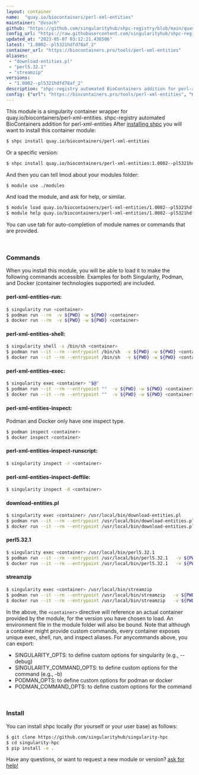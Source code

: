 ```yaml
---
layout: container
name:  "quay.io/biocontainers/perl-xml-entities"
maintainer: "@vsoch"
github: "https://github.com/singularityhub/shpc-registry/blob/main/quay.io/biocontainers/perl-xml-entities/container.yaml"
config_url: "https://raw.githubusercontent.com/singularityhub/shpc-registry/main/quay.io/biocontainers/perl-xml-entities/container.yaml"
updated_at: "2023-05-07 03:12:21.436506"
latest: "1.0002--pl5321hdfd78af_2"
container_url: "https://biocontainers.pro/tools/perl-xml-entities"
aliases:
 - "download-entities.pl"
 - "perl5.32.1"
 - "streamzip"
versions:
 - "1.0002--pl5321hdfd78af_2"
description: "shpc-registry automated BioContainers addition for perl-xml-entities"
config: {"url": "https://biocontainers.pro/tools/perl-xml-entities", "maintainer": "@vsoch", "description": "shpc-registry automated BioContainers addition for perl-xml-entities", "latest": {"1.0002--pl5321hdfd78af_2": "sha256:7ff08de9bf15d235e4ca5012a1cd07c1f39f5a9fdbca44f222d96dd412d38c85"}, "tags": {"1.0002--pl5321hdfd78af_2": "sha256:7ff08de9bf15d235e4ca5012a1cd07c1f39f5a9fdbca44f222d96dd412d38c85"}, "docker": "quay.io/biocontainers/perl-xml-entities", "aliases": {"download-entities.pl": "/usr/local/bin/download-entities.pl", "perl5.32.1": "/usr/local/bin/perl5.32.1", "streamzip": "/usr/local/bin/streamzip"}}
---
```


This module is a singularity container wrapper for quay.io/biocontainers/perl-xml-entities.
shpc-registry automated BioContainers addition for perl-xml-entities
After [installing shpc](#install) you will want to install this container module:


```bash
$ shpc install quay.io/biocontainers/perl-xml-entities
```

Or a specific version:

```bash
$ shpc install quay.io/biocontainers/perl-xml-entities:1.0002--pl5321hdfd78af_2
```

And then you can tell lmod about your modules folder:

```bash
$ module use ./modules
```

And load the module, and ask for help, or similar.

```bash
$ module load quay.io/biocontainers/perl-xml-entities/1.0002--pl5321hdfd78af_2
$ module help quay.io/biocontainers/perl-xml-entities/1.0002--pl5321hdfd78af_2
```

You can use tab for auto-completion of module names or commands that are provided.

<br>

### Commands

When you install this module, you will be able to load it to make the following commands accessible.
Examples for both Singularity, Podman, and Docker (container technologies supported) are included.

#### perl-xml-entities-run:

```bash
$ singularity run <container>
$ podman run --rm  -v ${PWD} -w ${PWD} <container>
$ docker run --rm  -v ${PWD} -w ${PWD} <container>
```

#### perl-xml-entities-shell:

```bash
$ singularity shell -s /bin/sh <container>
$ podman run --it --rm --entrypoint /bin/sh  -v ${PWD} -w ${PWD} <container>
$ docker run --it --rm --entrypoint /bin/sh  -v ${PWD} -w ${PWD} <container>
```

#### perl-xml-entities-exec:

```bash
$ singularity exec <container> "$@"
$ podman run --it --rm --entrypoint ""  -v ${PWD} -w ${PWD} <container> "$@"
$ docker run --it --rm --entrypoint ""  -v ${PWD} -w ${PWD} <container> "$@"
```

#### perl-xml-entities-inspect:

Podman and Docker only have one inspect type.

```bash
$ podman inspect <container>
$ docker inspect <container>
```

#### perl-xml-entities-inspect-runscript:

```bash
$ singularity inspect -r <container>
```

#### perl-xml-entities-inspect-deffile:

```bash
$ singularity inspect -d <container>
```


#### download-entities.pl

```bash
$ singularity exec <container> /usr/local/bin/download-entities.pl
$ podman run --it --rm --entrypoint /usr/local/bin/download-entities.pl   -v ${PWD} -w ${PWD} <container> -c " $@"
$ docker run --it --rm --entrypoint /usr/local/bin/download-entities.pl   -v ${PWD} -w ${PWD} <container> -c " $@"
```


#### perl5.32.1

```bash
$ singularity exec <container> /usr/local/bin/perl5.32.1
$ podman run --it --rm --entrypoint /usr/local/bin/perl5.32.1   -v ${PWD} -w ${PWD} <container> -c " $@"
$ docker run --it --rm --entrypoint /usr/local/bin/perl5.32.1   -v ${PWD} -w ${PWD} <container> -c " $@"
```


#### streamzip

```bash
$ singularity exec <container> /usr/local/bin/streamzip
$ podman run --it --rm --entrypoint /usr/local/bin/streamzip   -v ${PWD} -w ${PWD} <container> -c " $@"
$ docker run --it --rm --entrypoint /usr/local/bin/streamzip   -v ${PWD} -w ${PWD} <container> -c " $@"
```



In the above, the `<container>` directive will reference an actual container provided
by the module, for the version you have chosen to load. An environment file in the
module folder will also be bound. Note that although a container
might provide custom commands, every container exposes unique exec, shell, run, and
inspect aliases. For anycommands above, you can export:

 - SINGULARITY_OPTS: to define custom options for singularity (e.g., --debug)
 - SINGULARITY_COMMAND_OPTS: to define custom options for the command (e.g., -b)
 - PODMAN_OPTS: to define custom options for podman or docker
 - PODMAN_COMMAND_OPTS: to define custom options for the command

<br>

### Install

You can install shpc locally (for yourself or your user base) as follows:

```bash
$ git clone https://github.com/singularityhub/singularity-hpc
$ cd singularity-hpc
$ pip install -e .
```

Have any questions, or want to request a new module or version? [ask for help!](https://github.com/singularityhub/singularity-hpc/issues)